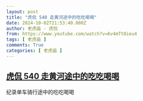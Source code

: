 ```yaml
---
layout: post
title: "虎侃 540 走黄河途中的吃吃喝喝"
date: 2024-10-02T21:53:40.000Z
author: 老虎庙 · 虎侃
from: https://www.youtube.com/watch?v=6v4mTtOieu4
tags: [ 老虎庙 ]
comments: True
categories: [ 老虎庙 ]
---
```

<!--1727906020000-->
[虎侃 540 走黄河途中的吃吃喝喝](https://www.youtube.com/watch?v=6v4mTtOieu4)
------

<div>
纪录单车骑行途中的吃吃喝喝
</div>
